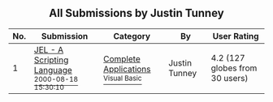 ﻿<div align="center">

## All Submissions by Justin Tunney

</div>

No.  | Submission | Category | By   | User Rating
---- | ---------- | -------- | ---- | -----------
1 | [JEL \- A Scripting Language<br /><sup>2000-08-18 15:30:10</sup>](https://github.com/Planet-Source-Code/justin-tunney-jel-a-scripting-language__1-10796) | [Complete Applications<br /><sup>Visual Basic</sup>](../ByCategory/complete-applications__1-27.md) | Justin Tunney | 4.2 (127 globes from 30 users)
